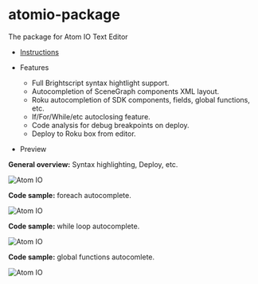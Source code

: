 # atomio-package
The package for Atom IO Text Editor

 - [Instructions](../master/documentation/README.md)

 - Features
   - Full Brightscript syntax hightlight support.
   - Autocompletion of SceneGraph components XML layout.
   - Roku autocompletion of SDK components, fields, global functions, etc.
   - If/For/While/etc autoclosing feature.
   - Code analysis for debug breakpoints on deploy.
   - Deploy to Roku box from editor.

 - Preview

**General overview:** Syntax highlighting, Deploy, etc.

![Atom IO](../master/documentation/deploy.gif "Atom IO")

**Code sample:** foreach autocomplete.

![Atom IO](../master/documentation/for_each.gif "Atom IO")

**Code sample:** while loop autocomplete.

![Atom IO](../master/documentation/while.gif "Atom IO")

**Code sample:** global functions autocomlete.

![Atom IO](../master/documentation/global_functions.gif "Atom IO")
